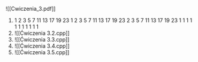 ![[Cwiczenia_3.pdf]]

1. 
      1  2  3  5  7 11 13 17 19 23
      1  2  3  5  7 11 13 17 19 23
      2  3  5  7 11 13 17 19 23  1
      1  1  1  1  1  1  1  1  1  1
2. 
   ![[Ćwiczenia 3.2.cpp]]
3. 
    ![[Ćwiczenia 3.3.cpp]]
4. 
   ![[Ćwiczenia 3.4.cpp]]
5. 
   ![[Ćwiczenia 3.5.cpp]]